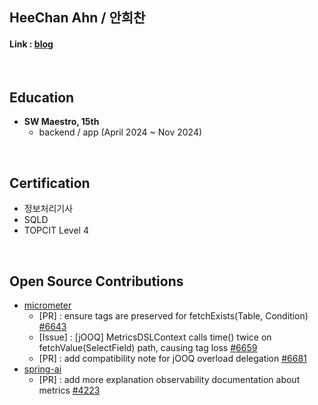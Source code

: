 ## HeeChan Ahn / 안희찬
<!-- 멘트 작성하기 -->

#### Link : [blog](https://hechan2.tistory.com/)

<br>

## Education
- **SW Maestro, 15th**
    - backend / app (April 2024 ~ Nov 2024)
<!--- **Sejong University**
    - Computer Engineering (Mar 2019 ~ Aug 2025)
-->
<br>

## Certification
- 정보처리기사
- SQLD 
- TOPCIT Level 4 

<br>

## Open Source Contributions

- [micrometer](https://github.com/micrometer-metrics/micrometer)
    - [PR] : ensure tags are preserved for fetchExists(Table, Condition) [#6643](https://github.com/micrometer-metrics/micrometer/pull/6643)
    - [Issue] : [jOOQ] MetricsDSLContext calls time() twice on fetchValue(SelectField) path, causing tag loss [#6659](https://github.com/micrometer-metrics/micrometer/issues/6659)
    - [PR] : add compatibility note for jOOQ overload delegation [#6681](https://github.com/micrometer-metrics/micrometer/pull/6681)
- [spring-ai](https://github.com/spring-projects/spring-ai)
    - [PR] : add more explanation observability documentation about metrics [#4223](https://github.com/spring-projects/spring-ai/pull/4223)


